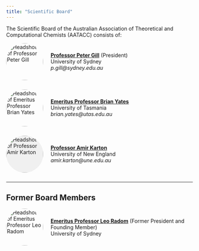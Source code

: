 ```yaml
---
title: "Scientific Board"
---
```


The Scientific Board of the Australian Association of Theoretical and Computational Chemists (AATACC) consists of:

<div style="display: flex; align-items: center; margin-bottom: 25px;">
  <img src="/img/gill.png" alt="Headshot of Professor Peter Gill" style="width:100px; height:100px; border-radius: 50%; object-fit: cover;">
  <div style="margin-left: 20px;">
    <a href="https://www.sydney.edu.au/science/about/our-people/academic-staff/p-gill.html" target="_blank" rel="noopener noreferrer"><b>Professor Peter Gill</b></a> (President)<br>
    University of Sydney<br>
    <i>p.gill@sydney.edu.au</i>
  </div>
</div>

<div style="display: flex; align-items: center; margin-bottom: 25px;">
  <img src="/img/yates.png" alt="Headshot of Emeritus Professor Brian Yates" style="width:100px; height:100px; border-radius: 50%; object-fit: cover;">
  <div style="margin-left: 20px;">
    <a href="https://discover.utas.edu.au/Brian.Yates" target="_blank" rel="noopener noreferrer"><b>Emeritus Professor Brian Yates</b></a><br>
    University of Tasmania<br>
    <i>brian.yates@utas.edu.au</i>
  </div>
</div>

<div style="display: flex; align-items: center; margin-bottom: 25px;">
  <img src="/img/karton.png" alt="Headshot of Professor Amir Karton" style="width:100px; height:100px; border-radius: 50%; object-fit: cover; background-color: #f0f0f0;">
  <div style="margin-left: 20px;">
    <a href="https://labinitio.org" target="_blank" rel="noopener noreferrer"><b>Professor Amir Karton</b></a><br>
    University of New England<br>
    <i>amir.karton@une.edu.au</i>
  </div>
</div>

---

## Former Board Members

<div style="display: flex; align-items: center; margin-bottom: 25px;">
  <img src="/img/radom.png" alt="Headshot of Emeritus Professor Leo Radom" style="width:100px; height:100px; border-radius: 50%; object-fit: cover;">
  <div style="margin-left: 20px;">
    <a href="https://www.sydney.edu.au/science/about/our-people/academic-staff/leo-radom.html" target="_blank" rel="noopener noreferrer"><b>Emeritus Professor Leo Radom</b></a> (Former President and Founding Member)<br>
    University of Sydney<br>
  </div>
</div>
